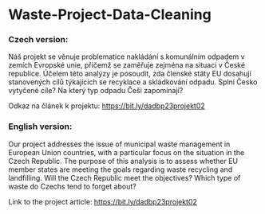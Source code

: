 # Waste-Project-Data-Cleaning

### Czech version:
Náš projekt se věnuje problematice nakládání s komunálním odpadem v zemích Evropské unie, přičemž se zaměřuje zejména na situaci v České republice. Účelem této analýzy je posoudit, zda členské státy EU dosahují stanovených cílů týkajících se recyklace a skládkování odpadu. Splní Česko vytyčené cíle? Na který typ odpadu Češi zapomínají?

Odkaz na článek k projektu: https://bit.ly/dadbp23projekt02

### English version:
Our project addresses the issue of municipal waste management in European Union countries, with a particular focus on the situation in the Czech Republic. The purpose of this analysis is to assess whether EU member states are meeting the goals regarding waste recycling and landfilling. Will the Czech Republic meet the objectives? Which type of waste do Czechs tend to forget about?

Link to the project article: https://bit.ly/dadbp23projekt02
